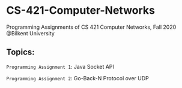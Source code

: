 # CS-421-Computer-Networks
Programming Assignments of CS 421 Computer Networks, Fall 2020 @Bilkent University


## Topics:

`Programming Assignment 1`: Java Socket API

`Programming Assignment 2`: Go-Back-N Protocol over UDP
